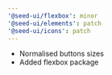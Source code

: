 ```yaml
---
'@seed-ui/flexbox': minor
'@seed-ui/elements': patch
'@seed-ui/icons': patch
---
```


- Normalised buttons sizes
- Added flexbox package
